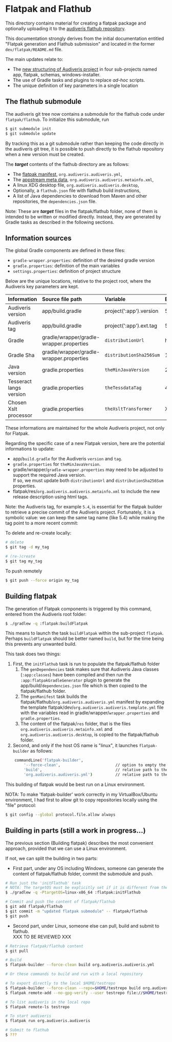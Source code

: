 # Flatpak and Flathub

This directory contains material for creating a flatpak package
and optionally uploading it to the [audiveris flathub
repository](https://github.com/flathub/org.audiveris.Audiveris).

This documentation strongly derives from the initial documentation entitled
"Flatpak generation and Flathub submission" and located in the former `dev/flatpak/README.md` file.

The main updates relate to:
- The [new structuring of Audiveris project](../project-structure.md) in four sub-projects
named app, flatpak, schemas, windows-installer.
- The use of Gradle tasks and plugins to replace *ad-hoc* scripts.
- The unique definition of key parameters in a single location

## The flathub submodule

The audiveris git tree now contains a submodule for the flathub code
under `flatpak/flathub`. To initialize this submodule, run
``` sh
$ git submodule init
$ git submodule update
```

By tracking this as a git submodule rather than keeping the code
directly in the audiveris git tree, it is possible to push directly
to the flathub repository when a new version must be created.

The ***target*** contents of the flathub directory are as follows:

* The [flatpak manifest](https://manpages.debian.org/testing/flatpak-builder/flatpak-manifest.5.en.html), 
  `org.audiveris.audiveris.yml`,
* The [appstream meta data](https://freedesktop.org/software/appstream/docs/chap-Metadata.html), 
  `org.audiveris.audiveris.metainfo.xml`,
* A linux XDG desktop file, `org.audiveris.audiveris.desktop`,
* Optionally, a `flathub.json` file with flathub build instructions,
* A list of Java dependencies to download from Maven and other repositories,
  the `dependencies.json` file.

Note: These are ***target*** files in the flatpak/flathub folder,
none of them is intended to be written or modified directly.
Instead, they are generated by Gradle tasks as described in the following sections.

## Information sources

The global Gradle components are defined in these files:
- `gradle-wrapper.properties`: definition of the desired gradle version
- `gradle.properties`: definition of the main variables
- `settings.properties`: definition of project structure

Below are the unique locations, relative to the project root, where the Audiveris key parameters are kept.

| Information | Source file path | Variable | Example Value |
| :---        | :---             | :---     | :---          |
| Audiveris version   | app/build.gradle | project(':app').version | 5.4    |
| Audiveris tag       | app/build.gradle | project(':app').ext.tag | 5.4    |
| Gradle | gradle/wrapper/gradle-wrapper.properties | `distributionUrl` | https\://services.gradle.org/distributions/gradle-8.7-all.zip |
| Gradle Sha | gradle/wrapper/gradle-wrapper.properties | `distributionSha256Sum` | 194717442575a6f96e1c1befa2c30e9a4fc90f701d7aee33eb879b79e7ff05c0 |
| Java version | gradle.properties |  `theMinJavaVersion` | 21 |
| Tesseract langs version  | gradle.properties| `theTessdataTag` | 4.1.0 |
| Chosen Xslt processor | gradle.properties | `theXsltTransformer` | XsltProc |

These informations are maintained for the whole Audiveris project, not only for Flatpak.

Regarding the specific case of a new Flatpak version, here are the potential informations to update:
- app/`build.gradle` for the Audiveris `version` and `tag`.
- `gradle.properties` for `theMinJavaVersion`.
- gradle/wrapper/`gradle-wrapper.properties` may need to be adjusted to support the required Java version.  
If so, we must update both  `distributionUrl` and `distributionSha256Sum` properties.
- flatpak/res/`org.audiveris.audiveris.metainfo.xml` to include the new release description using html tags.

Note: the Audiveris tag, for example `5.4`, is essential for the flatpak builder to retrieve
a precise commit of the Audiveris project.
Fortunately, it is a symbolic value: we can keep the same tag name (like 5.4)
while making the tag point to a more recent commit:

To delete and re-create locally:
```sh
# delete
$ git tag -d my_tag

# (re-)create
$ git tag my_tag
```

To push remotely
```sh
$ git push --force origin my_tag
```

## Building flatpak

The generation of Flatpak components is triggered by this command,
entered from the Audiveris root folder:
``` sh
$ ./gradlew -q :flatpak:buildFlatpak
```

This means to launch the task `buildFlatpak` within the sub-project `flatpak`.
Perhaps `buildFlatpak` should be better named `build`, but for the time being this prevents any unwanted build.

This task does two things:
1. First, the `initFlathub` task is run to populate the flatpak/flathub folder
    1. The `genDependencies` task makes sure that Audiveris Java classes (`:app:classes`) have been compiled
    and then run the `:app:flatpakGradleGenerator` plugin to generate the app/build/`dependencies.json` file
    which is then copied to the flatpak/flathub folder.
    2. The `genManifest` task builds the flatpak/flathub/`org.audiveris.audiveris.yml` manifest by expanding
    the template flatpak/dev/`org.audiveris.audiveris.template.yml` file with the variables
    read in gradle/wrapper/`wrapper.properties` and `gradle.properties`.
    3. The content of the flatpak/`res` folder, that is the files `org.audiveris.audiveris.metainfo.xml` 
    and `org.audiveris.audiveris.desktop`, is copied to the flatpak/flathub folder.
2. Second, and only if the host OS name is "linux", it launches `flatpak-builder` as follows:
``` sh
    commandLine('flatpak-builder', 
        '--force-clean',                        // option to empty the output directory
        'build',                                // relative path to the output directory to write
        'org.audiveris.audiveris.yml')          // relative path to the manifest file to read
```

This building of flatpak would be best run on a Linux environment.

NOTA: To make 'flatpak-builder' work correctly in my VirtualBox/Ubuntu environment,
I had first to allow git to copy repositories locally using the "file" protocol:
``` sh
$ git config --global protocol.file.allow always
```

## Building in parts (still a work in progress...)

The previous section (Building flatpak) describes the most convenient approach,
provided that we can use a Linux environment.

If not, we can split the building in two parts:
- First part, under any OS including Windows, someone can generate
the content of flatpak/flathub folder, commit the submodule and push.  
```sh
# Run just the 'initFlathub' task
# NOTA: The targetOS must be explicitly set if it is different from the hosting OS
$ ./gradlew -q -PtargetOS=linux-x86_64 :flatpak:initFlathub

# Commit and push the content of flatpak/flathub
$ git add flatpak/flathub
$ git commit -m "updated flatpak submodule" -- flatpak/flathub
$ git push
```
- Second part, under Linux, someone else can pull, build and submit to flathub.  
XXX TO BE REVIEWED XXX
```sh
# Retrieve flatpak/flathub content
$ git pull

# Build
$ flatpak-builder --force-clean build org.audiveris.audiveris.yml

# Or these commands to build and run with a local repository 

# To export directly to the local $HOME/testrepo
$ flatpak-builder --force-clean --repo=$HOME/testrepo build org.audiveris.audiveris
$ flatpak remote-add --no-gpg-verify --user testrepo file://$HOME/testrepo

# To list audiveris in the local repo
$ flatpak remote-ls testrepo

# To start audiveris
$ flatpak run org.audiveris.audiveris

# Submit to flathub
$ ???
```